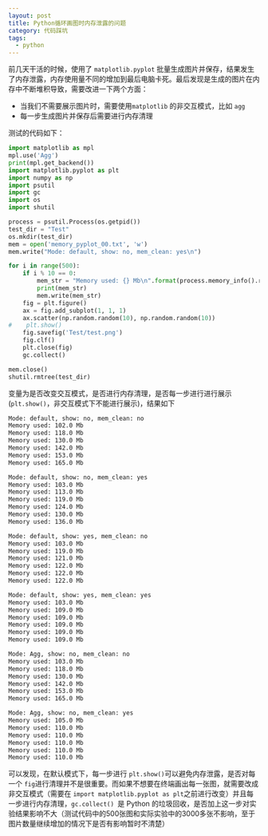 ```yaml
---
layout: post
title: Python循环画图时内存泄露的问题
category: 代码踩坑
tags: 
  - python
---
```




前几天干活的时候，使用了 `matplotlib.pyplot` 批量生成图片并保存，结果发生了内存泄露，内存使用量不同的增加到最后电脑卡死。最后发现是生成的图片在内存中不断堆积导致，需要改进一下两个方面：

- 当我们不需要展示图片时，需要使用`matplotlib` 的非交互模式，比如 `agg`
- 每一步生成图片并保存后需要进行内存清理

测试的代码如下：

```python
import matplotlib as mpl
mpl.use('Agg')
print(mpl.get_backend())
import matplotlib.pyplot as plt
import numpy as np
import psutil
import gc
import os
import shutil

process = psutil.Process(os.getpid())
test_dir = "Test"
os.mkdir(test_dir)
mem = open('memory_pyplot_00.txt', 'w')
mem.write("Mode: default, show: no, mem_clean: yes\n")

for i in range(500):    
    if i % 10 == 0:
        mem_str = "Memory used: {} Mb\n".format(process.memory_info().rss // 1e6)
        print(mem_str)
        mem.write(mem_str)   
    fig = plt.figure()
    ax = fig.add_subplot(1, 1, 1)
    ax.scatter(np.random.random(10), np.random.random(10))
#    plt.show()
    fig.savefig('Test/test.png')
    fig.clf()
    plt.close(fig)
    gc.collect()  

mem.close()
shutil.rmtree(test_dir)
```



变量为是否改变交互模式，是否进行内存清理，是否每一步进行进行展示 (`plt.show()`，非交互模式下不能进行展示)，结果如下

```txt
Mode: default, show: no, mem_clean: no
Memory used: 102.0 Mb
Memory used: 118.0 Mb
Memory used: 130.0 Mb
Memory used: 142.0 Mb
Memory used: 153.0 Mb
Memory used: 165.0 Mb

Mode: default, show: no, mem_clean: yes
Memory used: 103.0 Mb
Memory used: 113.0 Mb
Memory used: 119.0 Mb
Memory used: 124.0 Mb
Memory used: 130.0 Mb
Memory used: 136.0 Mb

Mode: default, show: yes, mem_clean: no
Memory used: 103.0 Mb
Memory used: 119.0 Mb
Memory used: 121.0 Mb
Memory used: 122.0 Mb
Memory used: 122.0 Mb
Memory used: 122.0 Mb

Mode: default, show: yes, mem_clean: yes
Memory used: 103.0 Mb
Memory used: 109.0 Mb
Memory used: 109.0 Mb
Memory used: 109.0 Mb
Memory used: 109.0 Mb
Memory used: 109.0 Mb

Mode: Agg, show: no, mem_clean: no
Memory used: 103.0 Mb
Memory used: 118.0 Mb
Memory used: 130.0 Mb
Memory used: 142.0 Mb
Memory used: 153.0 Mb
Memory used: 165.0 Mb

Mode: Agg, show: no, mem_clean: yes
Memory used: 105.0 Mb
Memory used: 110.0 Mb
Memory used: 110.0 Mb
Memory used: 110.0 Mb
Memory used: 110.0 Mb
Memory used: 110.0 Mb
```



可以发现，在默认模式下，每一步进行 `plt.show()`可以避免内存泄露，是否对每一个 `fig`进行清理并不是很重要。而如果不想要在终端画出每一张图，就需要改成非交互模式（需要在 `import matplotlib.pyplot as plt`之前进行改变）并且每一步进行内存清理，`gc.collect() `是 Python 的垃圾回收，是否加上这一步对实验结果影响不大（测试代码中的500张图和实际实验中的3000多张不影响，至于图片数量继续增加的情况下是否有影响暂时不清楚）